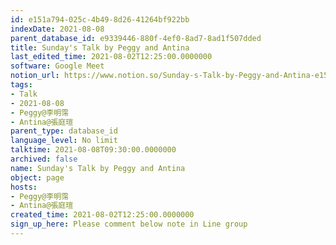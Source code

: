 ```yaml
---
id: e151a794-025c-4b49-8d26-41264bf922bb
indexDate: 2021-08-08
parent_database_id: e9339446-880f-4ef0-8ad7-8ad1f507dded
title: Sunday's Talk by Peggy and Antina
last_edited_time: 2021-08-02T12:25:00.0000000
software: Google Meet
notion_url: https://www.notion.so/Sunday-s-Talk-by-Peggy-and-Antina-e151a794025c4b498d2641264bf922bb
tags:
- Talk
- 2021-08-08
- Peggy@李明霈
- Antina@張庭瑄
parent_type: database_id
language_level: No limit
talktime: 2021-08-08T09:30:00.0000000
archived: false
name: Sunday's Talk by Peggy and Antina
object: page
hosts:
- Peggy@李明霈
- Antina@張庭瑄
created_time: 2021-08-02T12:25:00.0000000
sign_up_here: Please comment below note in Line group
---
```







